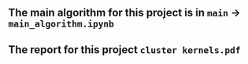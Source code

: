 ## The main algorithm for this project is in `main` -> `main_algorithm.ipynb`

## The report for this project `cluster kernels.pdf`